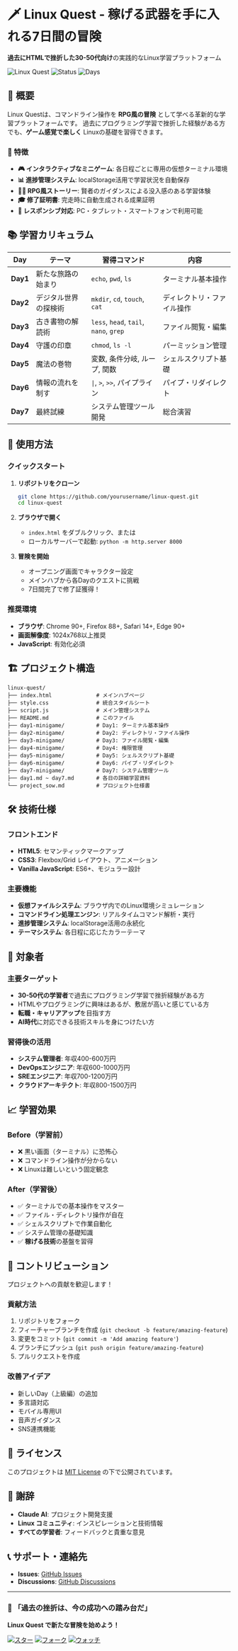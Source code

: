 # 🗡️ Linux Quest - 稼げる武器を手に入れる7日間の冒険

**過去にHTMLで挫折した30-50代向け**の実践的なLinux学習プラットフォーム

![Linux Quest](https://img.shields.io/badge/Linux-Quest-brightgreen?style=for-the-badge&logo=linux)
![Status](https://img.shields.io/badge/Status-Complete-success?style=for-the-badge)
![Days](https://img.shields.io/badge/Days-7-blue?style=for-the-badge)

## 🎯 概要

Linux Questは、コマンドライン操作を **RPG風の冒険** として学べる革新的な学習プラットフォームです。
過去にプログラミング学習で挫折した経験がある方でも、**ゲーム感覚で楽しく** Linuxの基礎を習得できます。

### 🌟 特徴

- **🎮 インタラクティブなミニゲーム**: 各日程ごとに専用の仮想ターミナル環境
- **📊 進捗管理システム**: localStorage活用で学習状況を自動保存
- **🧙‍♂️ RPG風ストーリー**: 賢者のガイダンスによる没入感のある学習体験
- **🎓 修了証明書**: 完走時に自動生成される成果証明
- **📱 レスポンシブ対応**: PC・タブレット・スマートフォンで利用可能

## 📚 学習カリキュラム

| Day | テーマ | 習得コマンド | 内容 |
|-----|--------|-------------|------|
| **Day1** | 新たな旅路の始まり | `echo`, `pwd`, `ls` | ターミナル基本操作 |
| **Day2** | デジタル世界の探検術 | `mkdir`, `cd`, `touch`, `cat` | ディレクトリ・ファイル操作 |
| **Day3** | 古き書物の解読術 | `less`, `head`, `tail`, `nano`, `grep` | ファイル閲覧・編集 |
| **Day4** | 守護の印章 | `chmod`, `ls -l` | パーミッション管理 |
| **Day5** | 魔法の巻物 | 変数, 条件分岐, ループ, 関数 | シェルスクリプト基礎 |
| **Day6** | 情報の流れを制す | `\|`, `>`, `>>`, パイプライン | パイプ・リダイレクト |
| **Day7** | 最終試練 | システム管理ツール開発 | 総合演習 |

## 🚀 使用方法

### クイックスタート

1. **リポジトリをクローン**
   ```bash
   git clone https://github.com/yourusername/linux-quest.git
   cd linux-quest
   ```

2. **ブラウザで開く**
   - `index.html` をダブルクリック、または
   - ローカルサーバーで起動: `python -m http.server 8000`

3. **冒険を開始**
   - オープニング画面でキャラクター設定
   - メインハブから各Dayのクエストに挑戦
   - 7日間完了で修了証獲得！

### 推奨環境

- **ブラウザ**: Chrome 90+, Firefox 88+, Safari 14+, Edge 90+
- **画面解像度**: 1024x768以上推奨
- **JavaScript**: 有効化必須

## 🏗️ プロジェクト構造

```
linux-quest/
├── index.html              # メインハブページ
├── style.css               # 統合スタイルシート
├── script.js               # メイン管理システム
├── README.md               # このファイル
├── day1-minigame/          # Day1: ターミナル基本操作
├── day2-minigame/          # Day2: ディレクトリ・ファイル操作
├── day3-minigame/          # Day3: ファイル閲覧・編集
├── day4-minigame/          # Day4: 権限管理
├── day5-minigame/          # Day5: シェルスクリプト基礎
├── day6-minigame/          # Day6: パイプ・リダイレクト
├── day7-minigame/          # Day7: システム管理ツール
├── day1.md ~ day7.md       # 各日の詳細学習資料
└── project_sow.md          # プロジェクト仕様書
```

## 🛠️ 技術仕様

### フロントエンド
- **HTML5**: セマンティックマークアップ
- **CSS3**: Flexbox/Grid レイアウト、アニメーション
- **Vanilla JavaScript**: ES6+、モジュラー設計

### 主要機能
- **仮想ファイルシステム**: ブラウザ内でのLinux環境シミュレーション
- **コマンドライン処理エンジン**: リアルタイムコマンド解析・実行
- **進捗管理システム**: localStorage活用の永続化
- **テーマシステム**: 各日程に応じたカラーテーマ

## 🎯 対象者

### 主要ターゲット
- **30-50代の学習者**で過去にプログラミング学習で挫折経験がある方
- HTMLやプログラミングに興味はあるが、敷居が高いと感じている方
- **転職・キャリアアップ**を目指す方
- **AI時代**に対応できる技術スキルを身につけたい方

### 習得後の活用
- **システム管理者**: 年収400-600万円
- **DevOpsエンジニア**: 年収600-1000万円
- **SREエンジニア**: 年収700-1200万円
- **クラウドアーキテクト**: 年収800-1500万円

## 📈 学習効果

### Before（学習前）
- ❌ 黒い画面（ターミナル）に恐怖心
- ❌ コマンドライン操作が分からない
- ❌ Linuxは難しいという固定観念

### After（学習後）
- ✅ ターミナルでの基本操作をマスター
- ✅ ファイル・ディレクトリ操作が自在
- ✅ シェルスクリプトで作業自動化
- ✅ システム管理の基礎知識
- ✅ **稼げる技術**の基盤を習得

## 🤝 コントリビューション

プロジェクトへの貢献を歓迎します！

### 貢献方法
1. リポジトリをフォーク
2. フィーチャーブランチを作成 (`git checkout -b feature/amazing-feature`)
3. 変更をコミット (`git commit -m 'Add amazing feature'`)
4. ブランチにプッシュ (`git push origin feature/amazing-feature`)
5. プルリクエストを作成

### 改善アイデア
- 新しいDay（上級編）の追加
- 多言語対応
- モバイル専用UI
- 音声ガイダンス
- SNS連携機能

## 📄 ライセンス

このプロジェクトは [MIT License](LICENSE) の下で公開されています。

## 🙏 謝辞

- **Claude AI**: プロジェクト開発支援
- **Linux コミュニティ**: インスピレーションと技術情報
- **すべての学習者**: フィードバックと貴重な意見

## 📞 サポート・連絡先

- **Issues**: [GitHub Issues](https://github.com/yourusername/linux-quest/issues)
- **Discussions**: [GitHub Discussions](https://github.com/yourusername/linux-quest/discussions)

---

### 🌟 「過去の挫折は、今の成功への踏み台だ」

**Linux Quest で新たな冒険を始めよう！**

[![スター](https://img.shields.io/github/stars/yourusername/linux-quest?style=social)](https://github.com/yourusername/linux-quest/stargazers)
[![フォーク](https://img.shields.io/github/forks/yourusername/linux-quest?style=social)](https://github.com/yourusername/linux-quest/network/members)
[![ウォッチ](https://img.shields.io/github/watchers/yourusername/linux-quest?style=social)](https://github.com/yourusername/linux-quest/watchers)